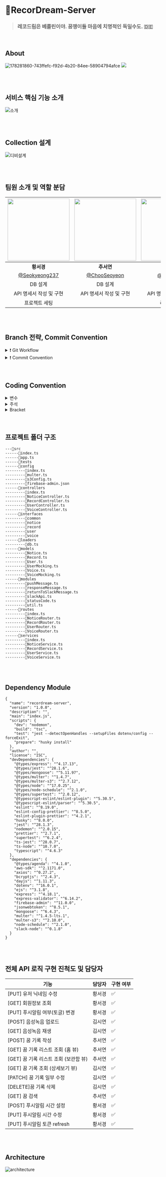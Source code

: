 # 💜RecorDream-Server

> ### 레코드림은 베를린이야. 꿈쟁이들 마음에 치명적인 독일수도. 🇩🇪 <br>

<br />

## About

![178281860-743ffefc-f92d-4b20-84ee-58904794afce](https://user-images.githubusercontent.com/64405757/178695039-2c1f3ccf-8a8e-4b1e-a9f4-00be52287367.png)
<img src="https://user-images.githubusercontent.com/76062959/178496454-6556d901-884d-4e7b-a090-1427d34d427c.png"><br>

<br />
<br>

## 서비스 핵심 기능 소개

![소개](https://user-images.githubusercontent.com/83302344/180443850-9efb48e1-6d65-4f0b-ad00-10bd511bf840.jpg)


<br>
<br />

## Collection 설계

![디비설계](https://user-images.githubusercontent.com/83302344/180460021-c0a08d5c-eb28-4f51-8de1-e565c015554b.png)

<br> 
<br />

## 팀원 소개 및 역할 분담

| <img src="https://user-images.githubusercontent.com/76062959/178627113-b5a98f49-83aa-4d0e-8820-87ab895e185b.jpeg" width=200> | <img src="https://user-images.githubusercontent.com/76062959/178627128-8b837ecd-5950-457d-bfcc-384af327a362.jpeg" width=200> | <img src="https://user-images.githubusercontent.com/76062959/178627131-b2dcccb5-6456-4b5e-88a1-2bd034b64563.jpeg" width=200> |
| :--------------------------------------------------------------------------------------------------------------------------: | :--------------------------------------------------------------------------------------------------------------------------: | :--------------------------------------------------------------------------------------------------------------------------: |
|                                                          **황서경**                                                          |                                                          **추서연**                                                          |                                                          **김시연**                                                          |
|                                       [@Seokyeong237](https://github.com/Seokyeong237)                                       |                                        [@ChooSeoyeon](https://github.com/ChooSeoyeon)                                        |                                          [@ksiyeon27](https://github.com/ksiyeon27)                                          |
|                                                           DB 설계                                                            |                                                           DB 설계                                                            |                                                           DB 설계                                                            |
|                                                   API 명세서 작성 및 구현                                                    |                                                   API 명세서 작성 및 구현                                                    |                                                   API 명세서 작성 및 구현                                                    |
|                                                        프로젝트 세팅                                                         |                                                                                                                              |                                                         리드미 작성                                                          |

<br>
<br />

## Branch 전략, Commit Convention

<details>
<summary>❗️ Git Workflow</summary>

### main → develop → feature/이슈번호-기능, fix/이슈번호-기능, refactor/이슈번호-기능

1. local - feature/이슈번호-기능 에서 각자 작업
2. 작업 완료 후 remote - develop 에 PR
3. 코드 리뷰 후 Confirm 받고 Merge
4. remote - develop 에 Merge 될 때 마다 모든 팀원 remote - develop pull 받아 최신 상태 유지
</details>

<details>
<summary>❗️ Commit Convention</summary>

| 태그 이름  | 설명                                                                 |
| ---------- | -------------------------------------------------------------------- |
| [Feat]     | 새로운 기능 구현                                                     |
| [Fix]      | 버그, 오류 수정                                                      |
| [Hotfix]   | issue나 QA에서 급한 버그 수정                                        |
| [Docs]     | 문서 수정                                                            |
| [Test]     | 테스트 코드 추가 및 업데이트                                         |
| [Chore]    | 코드 수정, 내부 파일 수정                                            |
| [Del]      | 불필요한 코드 삭제                                                   |
| [Refactor] | 전면 수정                                                            |
| [Merge]    | 다른 브랜치를 merge 할 때 사용                                       |
| [Add]      | Feat 이외의 부수적인 코드 추가, 라이브러리 추가, 새로운 파일 생성 시 |
| [Rename]   | 파일 이름 변경 시 사용                                               |
| [Move]     | 프로젝트 내 파일이나 코드의 이동                                     |

</details> <br>
<br />

## Coding Convention

<details>
<summary>변수</summary>

1. 변수나 함수명은 `camelCase`를 사용한다.
2. 함수의 경우 동사+명사 사용한다.

- ex) getRecords()

3. flag로 사용 되는 변수는 조동사 + flag 종류로 구성한다.

- ex) isDeleted

4. Class / Interface / Type / Namespace / Enum 명은 `PascalCase`를 사용한다.
5. 약어는 되도록 사용하지 않는다.

- 부득이하게 약어가 필요하다고 판단되는 경우 팀원과 상의를 거친다.

</details> 
<details>
<summary>주석</summary>
1. 한 줄 주석은 // 를 사용한다.

```
  // 한줄 주석일 때
  /**
  * 여러줄
  * 주석일 때
  */
```

2. 컨트롤러에 대한 주석

```
/**
 * @route POST /record
 * @desc Create Record
 * @access Public
 */
```

</details> 
<details>
<summary>Bracket</summary>

- [Prettier](https://prettier.io/)
- [Eslint](https://eslint.org/)
</details> <br>
<br />

## 프로젝트 폴더 구조

```
---📁src
------📄index.ts
------📄app.ts
------📁tests
------📁config
---------📄index.ts
---------📄multer.ts
---------📄s3Config.ts
---------📄firebase-admin.json
------📁controllers
---------📄index.ts
---------📄NoticeController.ts
---------📄RecordController.ts
---------📄UserController.ts
---------📄VoiceController.ts
------📁interfaces
---------📁common
---------📁notice
---------📁record
---------📁user
---------📁voice
------📁loaders
---------📄db.ts
------📁models
---------📄Notice.ts
---------📄Record.ts
---------📄User.ts
---------📄UserMocking.ts
---------📄Voice.ts
---------📄VoiceMocking.ts
------📁modules
---------📄pushMessage.ts
---------📄responseMessage.ts
---------📄returnToSlackMessage.ts
---------📄slackApi.ts
---------📄statusCode.ts
---------📄util.ts
------📁routes
---------📄index.ts
---------📄NoticeRouter.ts
---------📄RecordRouter.ts
---------📄UserRouter.ts
---------📄VoiceRouter.ts
------📁services
---------📄index.ts
---------📄NoticeService.ts
---------📄RecordService.ts
---------📄UserService.ts
---------📄VoiceService.ts
```
<br>
<br />

## Dependency Module

```
{
  "name": "recordream-server",
  "version": "1.0.0",
  "description": "",
  "main": "index.js",
  "scripts": {
    "dev": "nodemon",
    "build": "tsc",
    "test": "jest --detectOpenHandles --setupFiles dotenv/config --forceExit",
    "prepare": "husky install"
  },
  "author": "",
  "license": "ISC",
  "devDependencies": {
    "@types/express": "^4.17.13",
    "@types/jest": "^28.1.6",
    "@types/mongoose": "^5.11.97",
    "@types/multer": "^1.4.7",
    "@types/multer-s3": "^2.7.12",
    "@types/node": "^17.0.25",
    "@types/node-schedule": "^2.1.0",
    "@types/supertest": "^2.0.12",
    "@typescript-eslint/eslint-plugin": "^5.30.5",
    "@typescript-eslint/parser": "^5.30.5",
    "eslint": "^8.19.0",
    "eslint-config-prettier": "^8.5.0",
    "eslint-plugin-prettier": "^4.2.1",
    "husky": "^8.0.0",
    "jest": "^28.1.3",
    "nodemon": "^2.0.15",
    "prettier": "^2.7.1",
    "supertest": "^6.2.4",
    "ts-jest": "^28.0.7",
    "ts-node": "^10.7.0",
    "typescript": "^4.6.3"
  },
  "dependencies": {
    "@types/agenda": "^4.1.0",
    "aws-sdk": "^2.1171.0",
    "axios": "^0.27.2",
    "bcryptjs": "^2.4.3",
    "dayjs": "^1.11.3",
    "dotenv": "^16.0.1",
    "ejs": "^3.1.8",
    "express": "^4.18.1",
    "express-validator": "^6.14.2",
    "firebase-admin": "^11.0.0",
    "jsonwebtoken": "^8.5.1",
    "mongoose": "^6.4.3",
    "multer": "^1.4.5-lts.1",
    "multer-s3": "^2.10.0",
    "node-schedule": "^2.1.0",
    "slack-node": "^0.1.8"
  }
}

```
<br>
<br />

## 전체 API 로직 구현 진척도 및 담당자

|기능|담당자|구현 여부|
|---|---|---|
|[PUT] 유저 닉네임 수정 | 황서경 | ✅ |
|[GET] 회원정보 조회 | 황서경| ✅ |
|[PUT] 푸시알림 여부(토글) 변경 | 황서경 | ✅ |
|[POST] 음성녹음 업로드 | 김시연 | ✅ |
|[GET] 음성녹음 재생 | 김시연 | ✅ |
|[POST] 꿈 기록 작성 | 추서연 | ✅ |
|[GET] 꿈 기록 리스트 조회 (홈 뷰) | 추서연 | ✅ |
|[GET] 꿈 기록 리스트 조회 (보관함 뷰) | 추서연 | ✅ |
|[GET] 꿈 기록 조회 (상세보기 뷰) | 김시연 | ✅ |
|[PATCH] 꿈 기록 일부 수정 | 김시연 | ✅ |
|[DELETE]꿈 기록 삭제 | 김시연 | ✅ |
|[GET] 꿈 검색 | 추서연 | ✅ |
|[POST] 푸시알림 시간 설정 | 황서경| ✅ |
|[PUT] 푸시알림 시간 수정 |황서경| ✅ |
|[PUT] 푸시알림 토큰 refresh |황서경| ✅ |

<br>
<br />

## Architecture

![architecture](https://user-images.githubusercontent.com/83302344/180429375-876019f7-651d-4e45-9a3d-fb7f23f98e3e.jpg)

<br>
<br />
